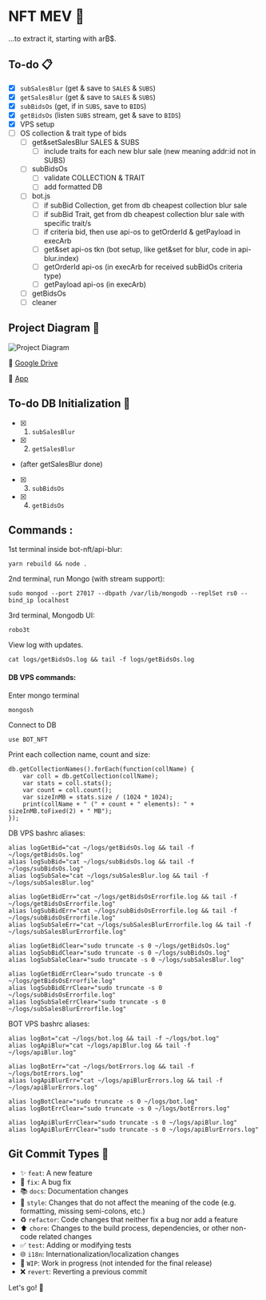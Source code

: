 # NFT MEV :robot:

...to extract it, starting with ar₿$.

## To-do :clipboard:

- [x] `subSalesBlur` (get & save to `SALES` & `SUBS`)
- [x] `getSalesBlur` (get & save to `SALES` & `SUBS`)
- [x] `subBidsOs` (get, if in `SUBS`, save to `BIDS`)
- [x] `getBidsOs` (listen `SUBS` stream, get & save to `BIDS`)
- [x] VPS setup
- [ ] OS collection & trait type of bids
  - [ ] get&setSalesBlur SALES & SUBS
    - [ ] include traits for each new blur sale (new meaning addr:id not in SUBS)
  - [ ] subBidsOs
    - [ ] validate COLLECTION & TRAIT
    - [ ] add formatted DB
  - [ ] bot.js
    - [ ] if subBid Collection, get from db cheapest collection blur sale
    - [ ] if subBid Trait, get from db cheapest collection blur sale with specific trait/s
    - [ ] if criteria bid, then use api-os to getOrderId & getPayload in execArb
    - [ ] get&set api-os tkn (bot setup, like get&set for blur, code in api-blur.index)
    - [ ] getOrderId api-os (in execArb for received subBidOs criteria type)
    - [ ] getPayload api-os (in execArb)
  - [ ] getBidsOs
  - [ ] cleaner

## Project Diagram 🔧

![Project Diagram](https://i.gyazo.com/791201f3bd138f3ee8ffb15d9c177451.png)

📁 [Google Drive](https://drive.google.com/file/d/1Ks5DKz6f9DdRpffOGzYu5gjKxD21WbCk/view?usp=sharing)

🚀 [App](https://app.diagrams.net/#G1Ks5DKz6f9DdRpffOGzYu5gjKxD21WbCk)

## To-do DB Initialization :floppy_disk:

- [x] 1. `subSalesBlur`
- [x] 2. `getSalesBlur`
- (after getSalesBlur done)
- [x] 3. `subBidsOs`
- [x] 4. `getBidsOs`

## Commands :

1st terminal inside bot-nft/api-blur:

```
yarn rebuild && node .
```

2nd terminal, run Mongo (with stream support):

```
sudo mongod --port 27017 --dbpath /var/lib/mongodb --replSet rs0 --bind_ip localhost
```

3rd terminal, Mongodb UI:

```
robo3t
```

View log with updates.

```
cat logs/getBidsOs.log && tail -f logs/getBidsOs.log
```

#### DB VPS commands:

Enter mongo terminal

```
mongosh
```

Connect to DB

```
use BOT_NFT
```

Print each collection name, count and size:

```
db.getCollectionNames().forEach(function(collName) {
    var coll = db.getCollection(collName);
    var stats = coll.stats();
    var count = coll.count();
    var sizeInMB = stats.size / (1024 * 1024);
    print(collName + " (" + count + " elements): " + sizeInMB.toFixed(2) + " MB");
});
```

DB VPS bashrc aliases:

```
alias logGetBid="cat ~/logs/getBidsOs.log && tail -f ~/logs/getBidsOs.log"
alias logSubBid="cat ~/logs/subBidsOs.log && tail -f ~/logs/subBidsOs.log"
alias logSubSale="cat ~/logs/subSalesBlur.log && tail -f ~/logs/subSalesBlur.log"

alias logGetBidErr="cat ~/logs/getBidsOsErrorfile.log && tail -f ~/logs/getBidsOsErrorfile.log"
alias logSubBidErr="cat ~/logs/subBidsOsErrorfile.log && tail -f ~/logs/subBidsOsErrorfile.log"
alias logSubSaleErr="cat ~/logs/subSalesBlurErrorfile.log && tail -f ~/logs/subSalesBlurErrorfile.log"

alias logGetBidClear="sudo truncate -s 0 ~/logs/getBidsOs.log"
alias logSubBidClear="sudo truncate -s 0 ~/logs/subBidsOs.log"
alias logSubSaleClear="sudo truncate -s 0 ~/logs/subSalesBlur.log"

alias logGetBidErrClear="sudo truncate -s 0 ~/logs/getBidsOsErrorfile.log"
alias logSubBidErrClear="sudo truncate -s 0 ~/logs/subBidsOsErrorfile.log"
alias logSubSaleErrClear="sudo truncate -s 0 ~/logs/subSalesBlurErrorfile.log"
```

BOT VPS bashrc aliases:

```
alias logBot="cat ~/logs/bot.log && tail -f ~/logs/bot.log"
alias logApiBlur="cat ~/logs/apiBlur.log && tail -f ~/logs/apiBlur.log"

alias logBotErr="cat ~/logs/botErrors.log && tail -f ~/logs/botErrors.log"
alias logApiBlurErr="cat ~/logs/apiBlurErrors.log && tail -f ~/logs/apiBlurErrors.log"

alias logBotClear="sudo truncate -s 0 ~/logs/bot.log"
alias logBotErrClear="sudo truncate -s 0 ~/logs/botErrors.log"

alias logApiBlurErrClear="sudo truncate -s 0 ~/logs/apiBlur.log"
alias logApiBlurErrClear="sudo truncate -s 0 ~/logs/apiBlurErrors.log"
```

## Git Commit Types :construction_worker:

- :sparkles: `feat`: A new feature
- :bug: `fix`: A bug fix
- :books: `docs`: Documentation changes
- :art: `style`: Changes that do not affect the meaning of the code (e.g. formatting, missing semi-colons, etc.)
- :recycle: `refactor`: Code changes that neither fix a bug nor add a feature
- :arrow_up: `chore`: Changes to the build process, dependencies, or other non-code related changes
- :white_check_mark: `test`: Adding or modifying tests
- :globe_with_meridians: `i18n`: Internationalization/localization changes
- :construction: `WIP`: Work in progress (not intended for the final release)
- :x: `revert`: Reverting a previous commit

Let's go! :muscle:
